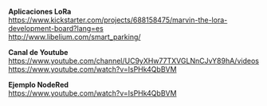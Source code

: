 __Aplicaciones LoRa__
<br/>https://www.kickstarter.com/projects/688158475/marvin-the-lora-development-board?lang=es
<br/>http://www.libelium.com/smart_parking/

__Canal de Youtube__
<br/>https://www.youtube.com/channel/UC9yXHw77TXVGLNnCJvY89hA/videos
<br/>https://www.youtube.com/watch?v=IsPHk4QbBVM

__Ejemplo NodeRed__
<br/>https://www.youtube.com/watch?v=IsPHk4QbBVM





